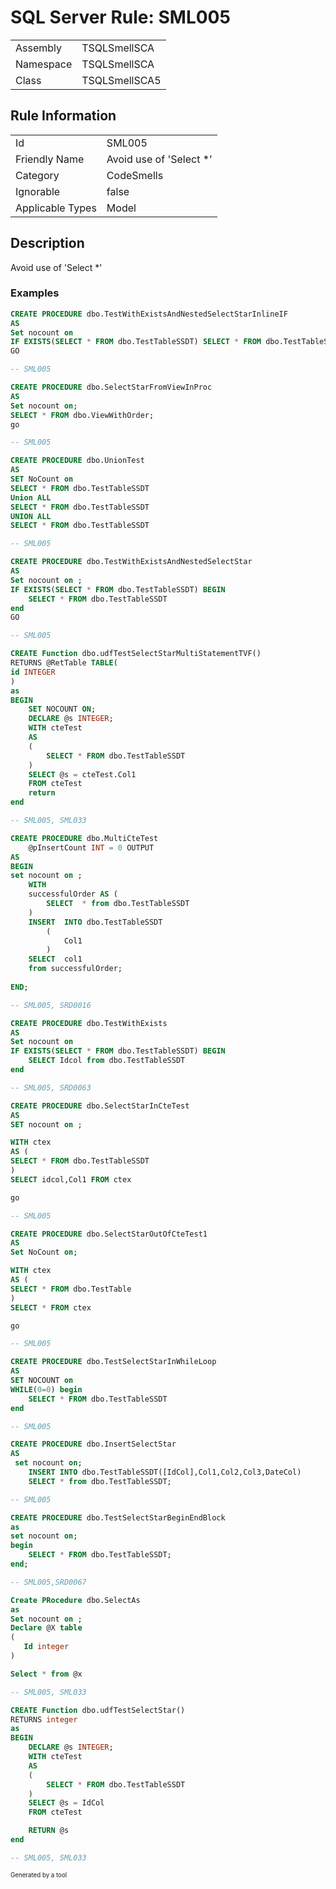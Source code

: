 ﻿# SQL Server Rule: SML005
  
|    |    |
|----|----|
| Assembly | TSQLSmellSCA |
| Namespace | TSQLSmellSCA |
| Class | TSQLSmellSCA5 |
  
## Rule Information
  
|    |    |
|----|----|
| Id | SML005 |
| Friendly Name | Avoid use of 'Select *' |
| Category | CodeSmells |
| Ignorable | false |
| Applicable Types | Model  |
  
## Description
  
Avoid use of 'Select *'
  
### Examples
  
```sql
CREATE PROCEDURE dbo.TestWithExistsAndNestedSelectStarInlineIF
AS
Set nocount on 
IF EXISTS(SELECT * FROM dbo.TestTableSSDT) SELECT * FROM dbo.TestTableSSDT
GO

-- SML005
```
```sql
CREATE PROCEDURE dbo.SelectStarFromViewInProc
AS
Set nocount on;
SELECT * FROM dbo.ViewWithOrder;
go

-- SML005
```
```sql
CREATE PROCEDURE dbo.UnionTest
AS
SET NoCount on
SELECT * FROM dbo.TestTableSSDT
Union ALL
SELECT * FROM dbo.TestTableSSDT
UNION ALL
SELECT * FROM dbo.TestTableSSDT

-- SML005
```
```sql
CREATE PROCEDURE dbo.TestWithExistsAndNestedSelectStar
AS
Set nocount on ;
IF EXISTS(SELECT * FROM dbo.TestTableSSDT) BEGIN
	SELECT * FROM dbo.TestTableSSDT
end
GO

-- SML005
```
```sql
CREATE Function dbo.udfTestSelectStarMultiStatementTVF()
RETURNS @RetTable TABLE(
id INTEGER
)
as
BEGIN
	SET NOCOUNT ON;
	DECLARE @s INTEGER;
	WITH cteTest
	AS
	(  
		SELECT * FROM dbo.TestTableSSDT
	)
	SELECT @s = cteTest.Col1
	FROM cteTest
	return
end

-- SML005, SML033
```
```sql
CREATE PROCEDURE dbo.MultiCteTest
    @pInsertCount INT = 0 OUTPUT
AS 
BEGIN
set nocount on ;
	WITH 
	successfulOrder AS (
		SELECT	* from dbo.TestTableSSDT
	)
	INSERT  INTO dbo.TestTableSSDT
		(
			Col1
		)
	SELECT  col1
	from successfulOrder;
	
END;

-- SML005, SRD0016
```
```sql
CREATE PROCEDURE dbo.TestWithExists
AS
Set nocount on 
IF EXISTS(SELECT * FROM dbo.TestTableSSDT) BEGIN
	SELECT Idcol from dbo.TestTableSSDT
end

-- SML005, SRD0063
```
```sql
CREATE PROCEDURE dbo.SelectStarInCteTest
AS 
SET nocount on ;

WITH ctex
AS (
SELECT * FROM dbo.TestTableSSDT
)
SELECT idcol,Col1 FROM ctex

go

-- SML005
```
```sql
CREATE PROCEDURE dbo.SelectStarOutOfCteTest1
AS 
Set NoCount on;

WITH ctex
AS (
SELECT * FROM dbo.TestTable
)
SELECT * FROM ctex

go

-- SML005
```
```sql
CREATE PROCEDURE dbo.TestSelectStarInWhileLoop
AS
SET NOCOUNT on
WHILE(0=0) begin
	SELECT * FROM dbo.TestTableSSDT
end

-- SML005
```
```sql
CREATE PROCEDURE dbo.InsertSelectStar
AS
 set nocount on;
    INSERT INTO dbo.TestTableSSDT([IdCol],Col1,Col2,Col3,DateCol)
	SELECT * from dbo.TestTableSSDT;

-- SML005
```
```sql
CREATE PROCEDURE dbo.TestSelectStarBeginEndBlock
as
set nocount on;
begin
	SELECT * FROM dbo.TestTableSSDT;
end;

-- SML005,SRD0067
```
```sql
Create PRocedure dbo.SelectAs
as
Set nocount on ;
Declare @X table
(
   Id integer
)

Select * from @x

-- SML005, SML033
```
```sql
CREATE Function dbo.udfTestSelectStar()
RETURNS integer
as
BEGIN
	DECLARE @s INTEGER;
	WITH cteTest
	AS
	(  
		SELECT * FROM dbo.TestTableSSDT
	)
	SELECT @s = IdCol
	FROM cteTest

	RETURN @s
end

-- SML005, SML033
```
  
<sub><sup>Generated by a tool</sup></sub>
